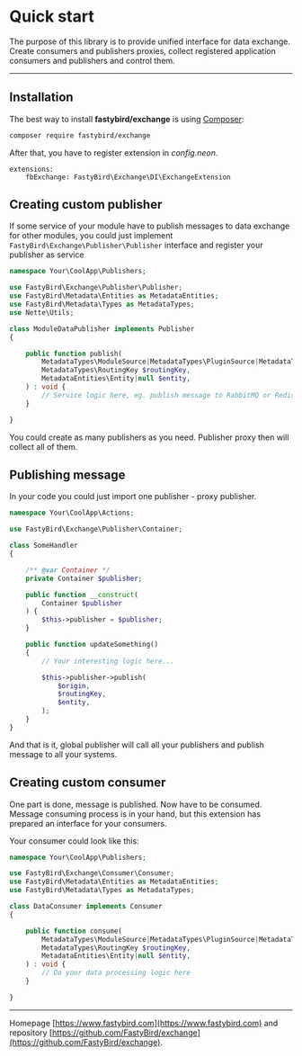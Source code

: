 # Quick start

The purpose of this library is to provide unified interface for data exchange. Create consumers and publishers proxies, collect registered application consumers and publishers and control them.

***

## Installation

The best way to install **fastybird/exchange** is using [Composer](http://getcomposer.org/):

```sh
composer require fastybird/exchange
```

After that, you have to register extension in *config.neon*.

```neon
extensions:
    fbExchange: FastyBird\Exchange\DI\ExchangeExtension
```

## Creating custom publisher

If some service of your module have to publish messages to data exchange for other modules, you could just
implement `FastyBird\Exchange\Publisher\Publisher` interface and register your publisher as service

```php
namespace Your\CoolApp\Publishers;

use FastyBird\Exchange\Publisher\Publisher;
use FastyBird\Metadata\Entities as MetadataEntities;
use FastyBird\Metadata\Types as MetadataTypes;
use Nette\Utils;

class ModuleDataPublisher implements Publisher
{

    public function publish(
        MetadataTypes\ModuleSource|MetadataTypes\PluginSource|MetadataTypes\ConnectorSource $source,
        MetadataTypes\RoutingKey $routingKey,
        MetadataEntities\Entity|null $entity,
    ) : void {
        // Service logic here, eg. publish message to RabbitMQ or Redis etc. 
    }

}
```

You could create as many publishers as you need. Publisher proxy then will collect all of them.

## Publishing message

In your code you could just import one publisher - proxy publisher.

```php
namespace Your\CoolApp\Actions;

use FastyBird\Exchange\Publisher\Container;

class SomeHandler
{

    /** @var Container */
    private Container $publisher;

    public function __construct(
        Container $publisher
    ) {
        $this->publisher = $publisher;
    }

    public function updateSomething()
    {
        // Your interesting logic here...

        $this->publisher->publish(
            $origin,
            $routingKey,
            $entity,
        );
    }
}
```

And that is it, global publisher will call all your publishers and publish message to all your systems.

## Creating custom consumer

One part is done, message is published. Now have to be consumed. Message consuming process is in your hand, but this
extension has prepared an interface for your consumers.

Your consumer could look like this:

```php
namespace Your\CoolApp\Publishers;

use FastyBird\Exchange\Consumer\Consumer;
use FastyBird\Metadata\Entities as MetadataEntities;
use FastyBird\Metadata\Types as MetadataTypes;

class DataConsumer implements Consumer
{

    public function consume(
		MetadataTypes\ModuleSource|MetadataTypes\PluginSource|MetadataTypes\ConnectorSource $source,
		MetadataTypes\RoutingKey $routingKey,
		MetadataEntities\Entity|null $entity,
    ) : void {
        // Do your data processing logic here 
    }

}
```

***
Homepage [https://www.fastybird.com](https://www.fastybird.com) and
repository [https://github.com/FastyBird/exchange](https://github.com/FastyBird/exchange).
